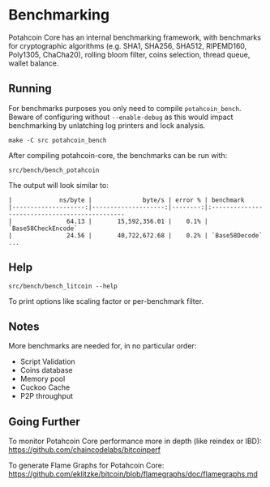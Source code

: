 Benchmarking
============

Potahcoin Core has an internal benchmarking framework, with benchmarks
for cryptographic algorithms (e.g. SHA1, SHA256, SHA512, RIPEMD160, Poly1305, ChaCha20), rolling bloom filter, coins selection,
thread queue, wallet balance.

Running
---------------------

For benchmarks purposes you only need to compile `potahcoin_bench`. Beware of configuring without `--enable-debug` as this would impact
benchmarking by unlatching log printers and lock analysis.

    make -C src potahcoin_bench

After compiling potahcoin-core, the benchmarks can be run with:

    src/bench/bench_potahcoin

The output will look similar to:
```
|             ns/byte |              byte/s | error % | benchmark
|--------------------:|--------------------:|--------:|:----------------------------------------------
|               64.13 |       15,592,356.01 |    0.1% | `Base58CheckEncode`
|               24.56 |       40,722,672.68 |    0.2% | `Base58Decode`
...
```

Help
---------------------

    src/bench/bench_litcoin --help

To print options like scaling factor or per-benchmark filter.

Notes
---------------------
More benchmarks are needed for, in no particular order:
- Script Validation
- Coins database
- Memory pool
- Cuckoo Cache
- P2P throughput

Going Further
--------------------

To monitor Potahcoin Core performance more in depth (like reindex or IBD): https://github.com/chaincodelabs/bitcoinperf

To generate Flame Graphs for Potahcoin Core: https://github.com/eklitzke/bitcoin/blob/flamegraphs/doc/flamegraphs.md
